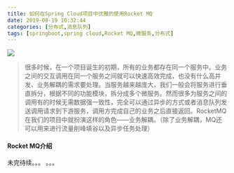 ```yaml
---
title: 如何在Spring Cloud项目中优雅的使用Rocket MQ
date: 2019-08-19 10:32:44
categories: [分布式,消息队列]
tags: [springboot,spring cloud,Rocket MQ,微服务,分布式]
---
```


![](fm.png)
<!--more-->

>   很多时候，在一个项目诞生的初期，所有的业务都存在同一个服务中。业务之间的交互调用在同一个服务之间就可以快速高效完成，也没有什么高并发、业务解耦的需求要处理。当服务越来越庞大，我们一般会将服务进行垂直拆分，根据不同的功能模块，拆分成多个微服务。然而很多为服务之间的调用有的时候无需数据强一致性，完全可以通过异步的方式或者消息队列发送调用请求到下游服务，调用方完成自己的业务之后直接返回。RocketMQ在我们的项目中就扮演这样的角色——业务解耦。（除了业务解耦，MQ还可以用来进行流量削峰填谷以及异步任务处理）

#### Rocket MQ介绍

未完待续。。。 。。。